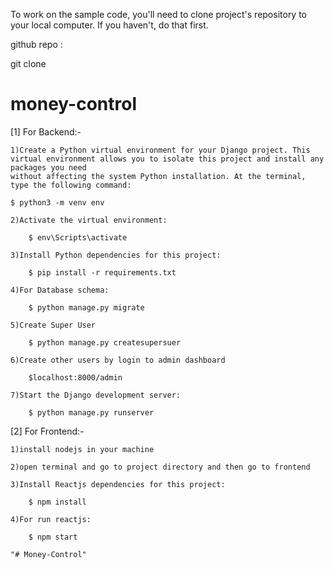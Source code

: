 To work on the sample code, you'll need to clone project's repository to your local computer. If you haven't, do that first.

github repo :

git clone

# money-control

[1] For Backend:-

    1)Create a Python virtual environment for your Django project. This virtual environment allows you to isolate this project and install any packages you need
    without affecting the system Python installation. At the terminal, type the following command:

	$ python3 -m venv env

    2)Activate the virtual environment:

        $ env\Scripts\activate

    3)Install Python dependencies for this project:

        $ pip install -r requirements.txt

    4)For Database schema:

        $ python manage.py migrate

    5)Create Super User

        $ python manage.py createsupersuer

    6)Create other users by login to admin dashboard

        $localhost:8000/admin
    
    7)Start the Django development server:

        $ python manage.py runserver



[2] For Frontend:-

    1)install nodejs in your machine

    2)open terminal and go to project directory and then go to frontend 

    3)Install Reactjs dependencies for this project:

        $ npm install

    4)For run reactjs:

        $ npm start

    "# Money-Control" 

